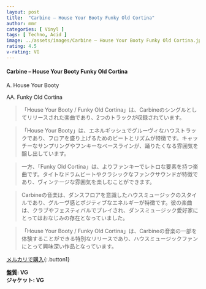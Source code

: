 ```yaml
---
layout: post
title:  "Carbine – House Your Booty Funky Old Cortina"
author: mmr
categories: [ Vinyl ]
tags: [ Techno, Acid ]
image: ../assets/images/Carbine – House Your Booty Funky Old Cortina.jpg
rating: 4.5
v-rating: VG
---
```


#### Carbine – House Your Booty Funky Old Cortina

A. House Your Booty

AA. Funky Old Cortina

> 「House Your Booty / Funky Old Cortina」は、Carbineのシングルとしてリリースされた楽曲であり、2つのトラックが収録されています。

> 「House Your Booty」は、エネルギッシュでグルーヴィなハウストラックであり、フロアを盛り上げるためのビートとリズムが特徴です。キャッチーなサンプリングやフンキーなベースラインが、踊りたくなる雰囲気を醸し出しています。

> 一方、「Funky Old Cortina」は、よりファンキーでレトロな要素を持つ楽曲です。タイトなドラムビートやクラシックなファンクサウンドが特徴であり、ヴィンテージな雰囲気を楽しむことができます。

> Carbineの音楽は、ダンスフロアを意識したハウスミュージックのスタイルであり、グルーヴ感とポジティブなエネルギーが特徴です。彼の楽曲は、クラブやフェスティバルでプレイされ、ダンスミュージック愛好家にとってはおなじみの存在となっていました。

> 「House Your Booty / Funky Old Cortina」は、Carbineの音楽の一部を体験することができる特別なリリースであり、ハウスミュージックファンにとって興味深い作品となっています。


[メルカリで購入](https://jp.mercari.com/item/m99206766868){:.button1}

<div class="mt-4 mb-4 d-flex align-items-center">
<strong class="mr-1">盤質: VG</strong>
</div>
<div class="mt-4 mb-4 d-flex align-items-center">
<strong class="mr-1">ジャケット: VG</strong>
</div>
